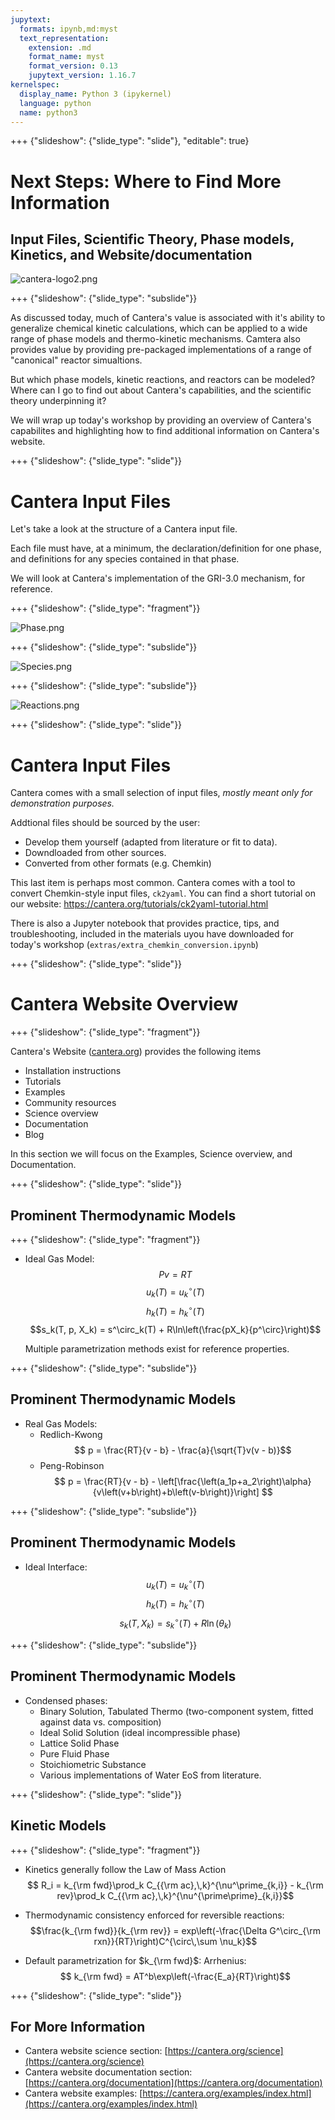 ```yaml
---
jupytext:
  formats: ipynb,md:myst
  text_representation:
    extension: .md
    format_name: myst
    format_version: 0.13
    jupytext_version: 1.16.7
kernelspec:
  display_name: Python 3 (ipykernel)
  language: python
  name: python3
---
```


+++ {"slideshow": {"slide_type": "slide"}, "editable": true}

# Next Steps: Where to Find More Information

## Input Files, Scientific Theory, Phase models, Kinetics, and Website/documentation

![cantera-logo2.png](images/cantera-logo2.png)

+++ {"slideshow": {"slide_type": "subslide"}}

As discussed today, much of Cantera's value is associated with it's ability to generalize chemical kinetic calculations, which can be applied to a wide range of phase models and thermo-kinetic mechanisms. Camtera also provides value by providing pre-packaged implementations of a range of "canonical" reactor simualtions.

But which phase models, kinetic reactions, and reactors can be modeled?  Where can I go to find out about Cantera's capabilities, and the scientific theory underpinning it?

We will wrap up today's workshop by providing an overview of Cantera's capabilites and highlighting how to find additional information on Cantera's website.

+++ {"slideshow": {"slide_type": "slide"}}

# Cantera Input Files

Let's take a look at the structure of a Cantera input file.

Each file must have, at a minimum, the declaration/definition for one phase, and definitions for any species contained in that phase.

We will look at Cantera's implementation of the GRI-3.0 mechanism, for reference.

+++ {"slideshow": {"slide_type": "fragment"}}

![Phase.png](images/Phase.png )

+++ {"slideshow": {"slide_type": "subslide"}}

![Species.png](images/Species.png )

+++ {"slideshow": {"slide_type": "subslide"}}

![Reactions.png](images/Reactions.png )

+++ {"slideshow": {"slide_type": "slide"}}

# Cantera Input Files

Cantera comes with a small selection of input files, _mostly meant only for demonstration purposes._

Addtional files should be sourced by the user:
- Develop them yourself (adapted from literature or fit to data).
- Downdloaded from other sources.
- Converted from other formats (e.g. Chemkin)

This last item is perhaps most common. Cantera comes with a tool to convert Chemkin-style input files, `ck2yaml`.  You can find a short tutorial on our website:
https://cantera.org/tutorials/ck2yaml-tutorial.html

There is also a Jupyter notebook that provides practice, tips, and troubleshooting, included in the materials uyou have downloaded for today's workshop (`extras/extra_chemkin_conversion.ipynb`)

+++ {"slideshow": {"slide_type": "slide"}}

# Cantera Website Overview

+++ {"slideshow": {"slide_type": "fragment"}}

Cantera's Website ([cantera.org](cantera.org)) provides the following items
- Installation instructions
- Tutorials
- Examples
- Community resources
- Science overview
- Documentation
- Blog

In this section we will focus on the Examples, Science overview, and Documentation.

+++ {"slideshow": {"slide_type": "slide"}}

## Prominent Thermodynamic Models

+++ {"slideshow": {"slide_type": "fragment"}}

- Ideal Gas Model:
    $$ Pv = RT$$
    $$u_k(T) = u^\circ_k(T)$$
    $$h_k(T) = h^\circ_k(T)$$
    $$s_k(T, p, X_k) = s^\circ_k(T) + R\ln\left(\frac{pX_k}{p^\circ}\right)$$
    
    Multiple parametrization methods exist for reference properties.
    

+++ {"slideshow": {"slide_type": "subslide"}}

## Prominent Thermodynamic Models
- Real Gas Models:
    * Redlich-Kwong
    $$ p = \frac{RT}{v - b} - \frac{a}{\sqrt{T}v(v - b)}$$
    * Peng-Robinson
    $$ p = \frac{RT}{v - b} - \left[\frac{\left(a_1p+a_2\right)\alpha}{v\left(v+b\right)+b\left(v-b\right)}\right]   $$ 

+++ {"slideshow": {"slide_type": "subslide"}}

## Prominent Thermodynamic Models
- Ideal Interface:
    $$u_k(T) = u^\circ_k(T)$$
    $$h_k(T) = h^\circ_k(T)$$
    $$s_k(T,X_k) = s^\circ_k(T) + R\ln\left(\theta_k\right)$$

+++ {"slideshow": {"slide_type": "subslide"}}

## Prominent Thermodynamic Models
- Condensed phases:
    * Binary Solution, Tabulated Thermo (two-component system, fitted against data vs. composition)
    * Ideal Solid Solution (ideal incompressible phase)
    * Lattice Solid Phase
    * Pure Fluid Phase
    * Stoichiometric Substance
    * Various implementations of Water EoS from literature.

+++ {"slideshow": {"slide_type": "slide"}}

## Kinetic Models
   

+++ {"slideshow": {"slide_type": "fragment"}}

* Kinetics generally follow the Law of Mass Action
$$ R_i = k_{\rm fwd}\prod_k C_{{\rm ac},\,k}^{\nu^\prime_{k,i}} - k_{\rm rev}\prod_k C_{{\rm ac},\,k}^{\nu^{\prime\prime}_{k,i}}$$

* Thermodynamic consistency enforced for reversible reactions:
$$\frac{k_{\rm fwd}}{k_{\rm rev}} = exp\left(-\frac{\Delta G^\circ_{\rm rxn}}{RT}\right)C^{\circ\,\sum \nu_k}$$
* Default parametrization for $k_{\rm fwd}$: Arrhenius:
$$ k_{\rm fwd} = AT^b\exp\left(-\frac{E_a}{RT}\right)$$

+++ {"slideshow": {"slide_type": "slide"}}

## For More Information

- Cantera website science section: [https://cantera.org/science](https://cantera.org/science)
- Cantera website documentation section: [https://cantera.org/documentation](https://cantera.org/documentation)
- Cantera website examples: [https://cantera.org/examples/index.html](https://cantera.org/examples/index.html)

```{code-cell} ipython3

```
